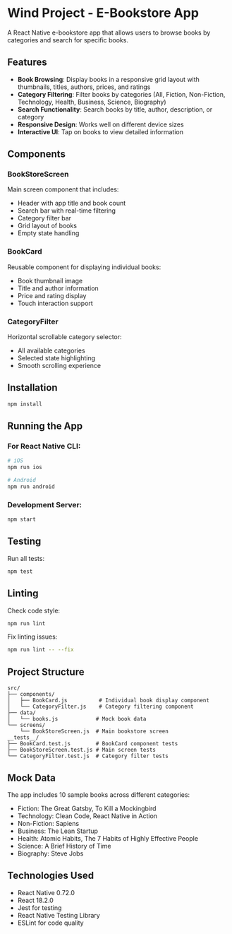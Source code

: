 # Wind Project - E-Bookstore App

A React Native e-bookstore app that allows users to browse books by categories and search for specific books.

## Features

- **Book Browsing**: Display books in a responsive grid layout with thumbnails, titles, authors, prices, and ratings
- **Category Filtering**: Filter books by categories (All, Fiction, Non-Fiction, Technology, Health, Business, Science, Biography)
- **Search Functionality**: Search books by title, author, description, or category
- **Responsive Design**: Works well on different device sizes
- **Interactive UI**: Tap on books to view detailed information

## Components

### BookStoreScreen
Main screen component that includes:
- Header with app title and book count
- Search bar with real-time filtering
- Category filter bar
- Grid layout of books
- Empty state handling

### BookCard
Reusable component for displaying individual books:
- Book thumbnail image
- Title and author information
- Price and rating display
- Touch interaction support

### CategoryFilter
Horizontal scrollable category selector:
- All available categories
- Selected state highlighting
- Smooth scrolling experience

## Installation

```bash
npm install
```

## Running the App

### For React Native CLI:
```bash
# iOS
npm run ios

# Android
npm run android
```

### Development Server:
```bash
npm start
```

## Testing

Run all tests:
```bash
npm test
```

## Linting

Check code style:
```bash
npm run lint
```

Fix linting issues:
```bash
npm run lint -- --fix
```

## Project Structure

```
src/
├── components/
│   ├── BookCard.js          # Individual book display component
│   └── CategoryFilter.js    # Category filtering component
├── data/
│   └── books.js            # Mock book data
└── screens/
    └── BookStoreScreen.js  # Main bookstore screen
__tests__/
├── BookCard.test.js        # BookCard component tests
├── BookStoreScreen.test.js # Main screen tests
└── CategoryFilter.test.js  # Category filter tests
```

## Mock Data

The app includes 10 sample books across different categories:
- Fiction: The Great Gatsby, To Kill a Mockingbird
- Technology: Clean Code, React Native in Action
- Non-Fiction: Sapiens
- Business: The Lean Startup
- Health: Atomic Habits, The 7 Habits of Highly Effective People
- Science: A Brief History of Time
- Biography: Steve Jobs

## Technologies Used

- React Native 0.72.0
- React 18.2.0
- Jest for testing
- React Native Testing Library
- ESLint for code quality